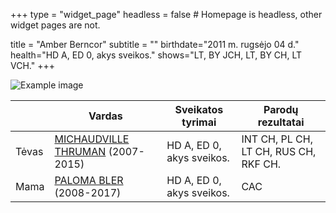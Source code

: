 +++
type = "widget_page"
headless = false  # Homepage is headless, other widget pages are not.

title = "Amber Berncor" 
subtitle = ""
birthdate="2011 m. rugsėjo 04 d."
health="HD A, ED 0, akys sveikos."
shows="LT, BY JCH, LT, BY CH, LT VCH."
+++

![Example image](/img/008.JPG)

|     | Vardas           | Sveikatos tyrimai      |Parodų rezultatai      |
|-----|------------|-------|------|
|Tėvas|[MICHAUDVILLE THRUMAN](#gallery-gallery-11) (2007-2015)|HD A, ED 0, akys sveikos.|INT CH, PL CH, LT CH, RUS CH, RKF CH.|        
|Mama|[PALOMA BLER](#gallery-gallery-10) (2008-2017)|HD A, ED 0, akys sveikos.|CAC| 

